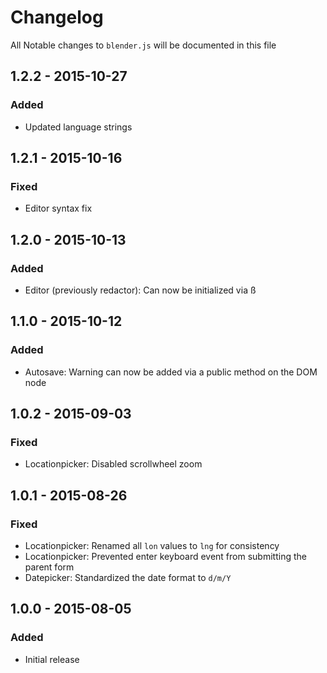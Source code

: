 # Changelog

All Notable changes to `blender.js` will be documented in this file

## 1.2.2 - 2015-10-27

### Added
- Updated language strings

## 1.2.1 - 2015-10-16

### Fixed
- Editor syntax fix

## 1.2.0 - 2015-10-13

### Added
- Editor (previously redactor): Can now be initialized via ß

## 1.1.0 - 2015-10-12

### Added
- Autosave: Warning can now be added via a public method on the DOM node

## 1.0.2 - 2015-09-03

### Fixed
- Locationpicker: Disabled scrollwheel zoom

## 1.0.1 - 2015-08-26

### Fixed
- Locationpicker: Renamed all `lon` values to `lng` for consistency
- Locationpicker: Prevented enter keyboard event from submitting the parent form
- Datepicker: Standardized the date format to `d/m/Y`

## 1.0.0 - 2015-08-05

### Added
- Initial release


